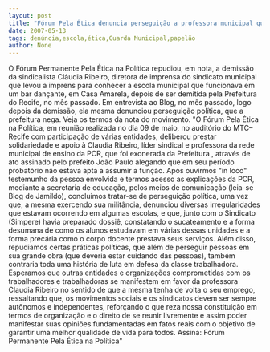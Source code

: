 ```yaml
---
layout: post
title: "Fórum Pela Ética denuncia perseguição a professora municipal que denunciou escola em bar dançante"
date: 2007-05-13
tags: denúncia,escola,ética,Guarda Municipal,papelão
author: None
---
```

O F&oacute;rum Permanente Pela &Eacute;tica na Pol&iacute;tica repudiou, em nota, a demiss&atilde;o da sindicalista Cl&aacute;udia Ribeiro, diretora de imprensa do sindicato municipal que levou a imprens para conhecer a escola municipal que funcionava em um bar dan&ccedil;ante, em Casa Amarela, depois de ser demitida pela Prefeitura do Recife, no m&ecirc;s passado. Em entrevista ao Blog, no m&ecirc;s passado, logo depois da demiss&atilde;o, ela mesma denunciou persegui&ccedil;&atilde;o pol&iacute;tica, que a prefeitura nega. Veja os termos da nota do movimento.
&quot;O F&oacute;rum Pela &Eacute;tica na Pol&iacute;tica, em reuni&atilde;o realizada no dia 09 de maio, no audit&oacute;rio do MTC&ndash;Recife com participa&ccedil;&atilde;o de v&aacute;rias entidades, deliberou prestar solidariedade e apoio &agrave; Claudia Ribeiro, l&iacute;der sindical e professora da rede municipal de ensino da PCR, que foi exonerada da Prefeitura , atrav&eacute;s de ato assinado pelo prefeito Jo&atilde;o Paulo alegando que em seu per&iacute;odo probat&oacute;rio n&atilde;o estava apta a assumir a fun&ccedil;&atilde;o. 
Ap&oacute;s ouvirmos &quot;in loco&quot; testemunho da pessoa envolvida e termos acesso as explica&ccedil;&otilde;es da PCR, mediante a secretaria de educa&ccedil;&atilde;o, pelos meios de comunica&ccedil;&atilde;o (leia-se Blog de Jamildo), concluimos tratar-se de persegui&ccedil;&atilde;o pol&iacute;tica, uma vez que, a mesma exercendo sua milit&acirc;ncia, denunciou diversas irregularidades que estavam ocorrendo em algumas escolas, e que, junto com o Sindicato (Simpere) havia preparado dossi&ecirc;, constatando o sucateamento e a forma desumana de como os alunos estudavam em v&aacute;rias dessas unidades e a forma prec&aacute;ria como o corpo docente prestava seus servi&ccedil;os. 
Al&eacute;m disso, repudiamos certas pr&aacute;ticas pol&iacute;ticas, que al&eacute;m de perseguir pessoas em sua grande obra (que deveria estar cuidando das pessoas), tamb&eacute;m contraria toda uma hist&oacute;ria de luta em defesa da classe trabalhadora. 
Esperamos que outras entidades e organiza&ccedil;&otilde;es comprometidas com os trabalhadores e trabalhadoras se manifestem em favor da professora Claudia Ribeiro no sentido de que a mesma tenha de volta o seu emprego, ressaltando que, os movimentos sociais e os sindicatos devem ser sempre aut&ocirc;nomos e independentes, refor&ccedil;ando o que reza nossa constitui&ccedil;&atilde;o em termos de organiza&ccedil;&atilde;o e o direito de se reunir livremente e assim poder manifestar suas opini&otilde;es fundamentadas em fatos reais com o objetivo de garantir uma melhor qualidade de vida para todos. 
Assina: F&oacute;rum Permanente Pela &Eacute;tica na Pol&iacute;tica&quot; 